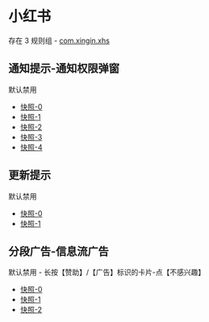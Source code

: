 # 小红书

存在 3 规则组 - [com.xingin.xhs](/src/apps/com.xingin.xhs.ts)

## 通知提示-通知权限弹窗

默认禁用

- [快照-0](https://i.gkd.li/import/13195753)
- [快照-1](https://i.gkd.li/import/13222356)
- [快照-2](https://i.gkd.li/import/13256145)
- [快照-3](https://i.gkd.li/import/13255627)
- [快照-4](https://i.gkd.li/import/13250418)

## 更新提示

默认禁用

- [快照-0](https://i.gkd.li/import/13246890)
- [快照-1](https://i.gkd.li/import/13741680)

## 分段广告-信息流广告

默认禁用 - 长按【赞助】/【广告】标识的卡片-点【不感兴趣】

- [快照-0](https://i.gkd.li/import/13455503)
- [快照-1](https://i.gkd.li/import/13470690)
- [快照-2](https://i.gkd.li/import/13455500)
